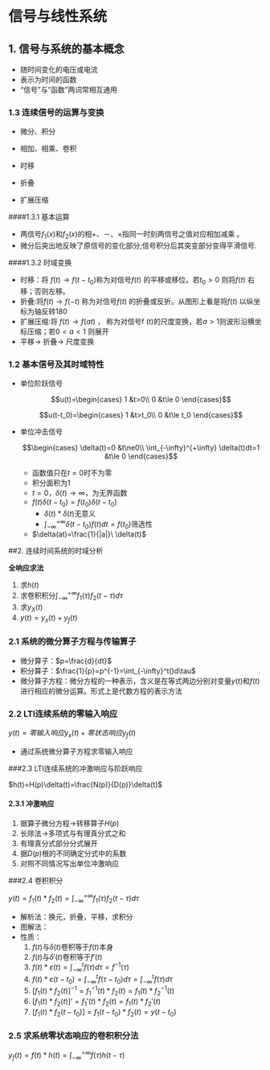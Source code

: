 # 信号与线性系统

## 1. 信号与系统的基本概念

- 随时间变化的电压或电流 
- 表示为时间的函数 
- “信号”与“函数”两词常相互通用

### 1.3 连续信号的运算与变换

- 微分、积分

- 相加、相乘、卷积
- 时移
- 折叠
- 扩展压缩

####1.3.1 基本运算

- 两信号$f_1(x)$和$f_2(x)$的相+、－、×指同一时刻两信号之值对应相加减乘 。 
- 微分后突出地反映了原信号的变化部分;信号积分后其突变部分变得平滑信号.

####1.3.2 时域变换

- 时移：将 $f(t)\to f(t-t_0)$称为对信号$f(t)$ 的平移或移位。若$t_0>0$  则将$f(t)$ 右移；否则左移。
- 折叠:将$f(t)\to f(-t)$  称为对信号$f(t)$ 的折叠或反折。从图形上看是将$f(t)$ 以纵坐标为轴反转180
- 扩展压缩:将 $f(t)\to f(at)$ ， 称为对信号f (t)的尺度变换，若$a>1$则波形沿横坐标压缩；若$0<a<1$ 则展开
- 平移$\to$  折叠$\to$ 尺度变换 

### 1.2 基本信号及其时域特性

- 单位阶跃信号

  $$u(t)=\begin{cases} 1 &t>0\\ 0 &t\le 0 \end{cases}$$ 

  $$u(t-t_0)=\begin{cases} 1 &t>t_0\\ 0 &t\le t_0 \end{cases}$$ 

- 单位冲击信号

  $$\begin{cases} \delta(t)=0 &t\ne0\\ \int_{-\infty}^{+\infty} \delta(t)dt=1 &t\le 0 \end{cases}$$ 

  - 函数值只在$t=0$时不为零
  - 积分面积为1
  - $t=0$，$\delta(t)\to\infty$，为无界函数
  - $f(t)\delta(t-t_0)=f(t_0)\delta(t-t_0)$
    - $\delta(t)*\delta(t)$无意义
    - $\int_{-\infty}^{+\infty}\delta(t-t_0)f(t)dt=f(t_0)$筛选性
  - $\delta(at)=\frac{1}{|a|}\ \delta(t)$ 

##2. 连续时间系统的时域分析 

**全响应求法**

1. 求$h(t)$
2. 求卷积积分$\int_{-\infty}^{+\infty} f_1(\tau)f_2(t-\tau)d\tau$
3. 求$y_X(t)$
4. $y(t)=y_x(t)+y_f(t)$

### 2.1 系统的微分算子方程与传输算子

- 微分算子：$p=\frac{d}{dt}$ 
- 积分算子：$\frac{1}{p}=p^{-1}=\int_{-\infty}^t()d\tau$
- 微分算子方程：微分方程的一种表示，含义是在等式两边分别对变量$y(t)$和$f(t)$进行相应的微分运算。形式上是代数方程的表示方法

### 2.2 LTI连续系统的零输入响应

$y(t)=零输入响应y_x(t)+零状态响应y_f(t)$

- 通过系统微分算子方程求零输入响应

  

###2.3 LTI连续系统的冲激响应与阶跃响应

$h(t)=H(p)\delta(t)=\frac{N(p)}{D(p)}\delta(t)$ 

#### 2.3.1 冲激响应

1. 据算子微分方程→转移算子$H(p)$
2. 长除法→多项式与有理真分式之和
3. 有理真分式部分分式展开 
4. 据$D(p)$根的不同确定分式中的系数
5. 对照不同情况写出单位冲激响应 

###2.4 卷积积分

$y(t)=f_1(t)*f_2(t)=\int_{-\infty}^{+\infty} f_1(\tau)f_2(t-\tau)d\tau$

- 解析法：换元，折叠，平移，求积分
- 图解法：
- 性质：
  1. $f(t)$与$\delta(t)$卷积等于$f(t)$本身
  2. $f(t)$与$\delta'(t)$卷积等于$f'(t)$
  3. $f(t)*\varepsilon(t)=\int_{-\infty}^tf(\tau)d\tau=f^{-1}(\tau)$
  4. $f(t)*\varepsilon(t-t_0)=\int_{-\infty}^tf(\tau-t_0)d\tau=\int_{-\infty}^t f(\tau)d\tau$ 
  5. $[f_1(t)*f_2(t)]^{-1}=f_1^{-1}(t)*f_2(t)=f_1(t)*f_2^{-1}(t)$
  6. $[f_1(t)*f_2(t)]’=f_1'(t)*f_2(t)=f_1(t)*f_2'(t)$
  7. $[f_1(t)*f_2(t-t_0)]=f_1(t-t_0)*f_2(t)=y(t-t_0)$

### 2.5 求系统零状态响应的卷积积分法

$y_f(t)=f(t)*h(t)=\int_{-\infty}^{+\infty}f(\tau)h(t-\tau)$





